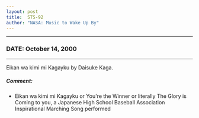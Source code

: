 ```yaml
---
layout: post
title:  STS-92
author: "NASA: Music to Wake Up By"
---
```


----
### DATE: October 14, 2000
----
Eikan wa kimi mi Kagayku by Daisuke Kaga.

##### Comment:
* Eikan wa kimi mi Kagayku or You're the Winner or literally The Glory is Coming to you, a Japanese High School Baseball Association Inspirational Marching Song performed
